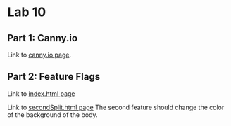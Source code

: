 # Lab 10
## Part 1: Canny.io
Link to [canny.io page](https://cse110-lab10-thanhtong010.canny.io/).

## Part 2: Feature Flags
Link to [index.html page](https://thanhtong010.github.io/Lab10/index.html)

Link to [secondSplit.html page](https://thanhtong010.github.io/Lab10/secondSplit.html)
The second feature should change the color of the background of the body.